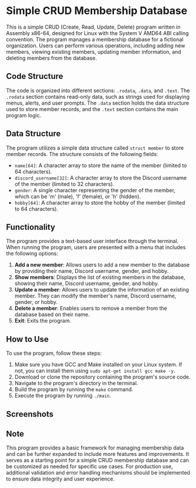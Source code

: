 # Simple CRUD Membership Database

This is a simple CRUD (Create, Read, Update, Delete) program written in Assembly x86-64, designed for Linux with the System V AMD64 ABI calling convention. The program manages a membership database for a fictional organization. Users can perform various operations, including adding new members, viewing existing members, updating member information, and deleting members from the database.

## Code Structure

The code is organized into different sections: `.rodata`, `.data`, and `.text`. The `.rodata` section contains read-only data, such as strings used for displaying menus, alerts, and user prompts. The `.data` section holds the data structure used to store member records, and the `.text` section contains the main program logic.

## Data Structure

The program utilizes a simple data structure called `struct member` to store member records. The structure consists of the following fields:
- `name[64]`: A character array to store the name of the member (limited to 64 characters).
- `discord_username[32]`: A character array to store the Discord username of the member (limited to 32 characters).
- `gender`: A single character representing the gender of the member, which can be 'm' (male), 'f' (female), or 'h' (hidden).
- `hobby[64]`: A character array to store the hobby of the member (limited to 64 characters).

## Functionality

The program provides a text-based user interface through the terminal. When running the program, users are presented with a menu that includes the following options:
1. **Add a new member**: Allows users to add a new member to the database by providing their name, Discord username, gender, and hobby.
2. **Show members**: Displays the list of existing members in the database, showing their name, Discord username, gender, and hobby.
3. **Update a member**: Allows users to update the information of an existing member. They can modify the member's name, Discord username, gender, or hobby.
4. **Delete a member**: Enables users to remove a member from the database based on their name.
5. **Exit**: Exits the program.

## How to Use

To use the program, follow these steps:
1. Make sure you have GCC and Make installed on your Linux system. If not, you can install them using `sudo apt-get install gcc make -y`.
2. Download or clone the repository containing the program's source code.
3. Navigate to the program's directory in the terminal.
4. Build the program by running the `make` command.
5. Execute the program by running `./main`.

## Screenshots


## Note

This program provides a basic framework for managing membership data and can be further expanded to include more features and improvements. It serves as a starting point for a simple CRUD membership database and can be customized as needed for specific use cases. For production use, additional validation and error handling mechanisms should be implemented to ensure data integrity and user experience.
